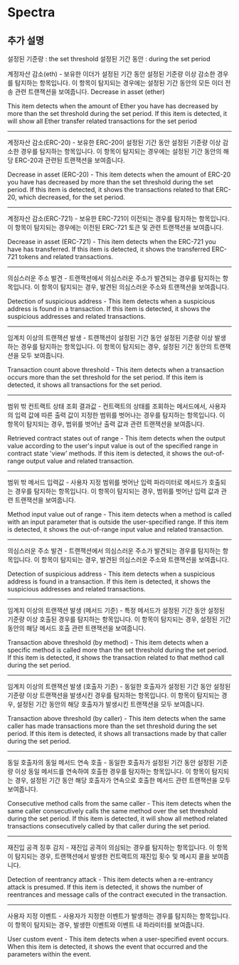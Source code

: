 # Spectra

## 추가 설명

설정된 기준량 : the set threshold
설정된 기간 동안 : during the set period

계정자산 감소(eth) - 보유한 이더가 설정된 기간 동안 설정된 기준량 이상 감소한 경우를 탐지하는 항목입니다. 이 항목이 탐지되는 경우에는 설정된 기간 동안의 모든 이더 전송 관련 트랜잭션을 보여줍니다.
Decrease in asset (ether)

This item detects when the amount of Ether you have has decreased by more than the set threshold during the set period. If this item is detected, it will show all Ether transfer related transactions for the set period

---

계정자산 감소(ERC-20) - 보유한 ERC-20이 설정된 기간 동안 설정된 기준량 이상 감소한 경우를 탐지하는 항목입니다. 이 항목이 탐지되는 경우에는 설정된 기간 동안의 해당 ERC-20과 관련된 트랜잭션을 보여줍니다.

Decrease in asset (ERC-20) - This item detects when the amount of ERC-20 you have has decreased by more than the set threshold during the set period. If this item is detected, it shows the transactions related to that ERC-20, which decreased, for the set period.

---

계정자산 감소(ERC-721) - 보유한 ERC-721이 이전되는 경우를 탐지하는 항목입니다. 이 항목이 탐지되는 경우에는 이전된 ERC-721 토큰 및 관련 트랜잭션을 보여줍니다.

Decrease in asset (ERC-721) - This item detects when the ERC-721 you have has transferred. If this item is detected, it shows the transferred ERC-721 tokens and related transactions.

---

의심스러운 주소 발견 - 트랜잭션에서 의심스러운 주소가 발견되는 경우를 탐지하는 항목입니다. 이 항목이 탐지되는 경우, 발견된 의심스러운 주소와 트랜잭션을 보여줍니다.

Detection of suspicious address - This item detects when a suspicious address is found in a transaction. If this item is detected, it shows the suspicious addresses and related transactions.

---

임계치 이상의 트랜잭션 발생 - 트랜잭션이 설정된 기간 동안 설정된 기준량 이상 발생하는 경우를 탐지하는 항목입니다. 이 항목이 탐지되는 경우, 설정된 기간 동안의 트랜잭션을 모두 보여줍니다.

Transaction count above threshold - This item detects when a transaction occurs more than the set threshold for the set period. If this item is detected, it shows all transactions for the set period.

---

범위 밖 컨트랙트 상태 조회 결과값 - 컨트랙트의 상태를 조회하는 메서드에서, 사용자의 입력 값에 따른 출력 값이 지정한 범위를 벗어나는 경우를 탐지하는 항목입니다. 이 항목이 탐지되는 경우, 범위를 벗어난 출력 값과 관련 트랜잭션을 보여줍니다.

Retrieved contract states out of range - This item detects when the output value according to the user's input value is out of the specified range in contract state 'view' methods. If this item is detected, it shows the out-of-range output value and related transaction.

---

범위 밖 메서드 입력값 - 사용자 지정 범위를 벗어난 입력 파라미터로 메서드가 호출되는 경우를 탐지하는 항목입니다. 이 항목이 탐지되는 경우, 범위를 벗어난 입력 값과 관련 트랜잭션을 보여줍니다.

Method input value out of range - This item detects when a method is called with an input parameter that is outside the user-specified range. If this item is detected, it shows the out-of-range input value and related transaction.

---

의심스러운 주소 발견 - 트랜잭션에서 의심스러운 주소가 발견되는 경우를 탐지하는 항목입니다. 이 항목이 탐지되는 경우, 발견된 의심스러운 주소와 트랜잭션을 보여줍니다.

Detection of suspicious address - This item detects when a suspicious address is found in a transaction. If this item is detected, it shows the suspicious addresses and related transactions.

---

임계치 이상의 트랜잭션 발생 (메서드 기준) - 특정 메서드가 설정된 기간 동안 설정된 기준량 이상 호출된 경우를 탐지하는 항목입니다. 이 항목이 탐지되는 경우, 설정된 기간 동안의 해당 메서드 호출 관련 트랜잭션을 보여줍니다.

Transaction above threshold (by method) - This item detects when a specific method is called more than the set threshold during the set period. If this item is detected, it shows the transaction related to that method call during the set period.

---

임계치 이상의 트랜잭션 발생 (호출자 기준) - 동일한 호출자가 설정된 기간 동안 설정된 기준량 이상 트랜잭션을 발생시킨 경우를 탐지하는 항목입니다. 이 항목이 탐지되는 경우, 설정된 기간 동안의 해당 호출자가 발생시킨 트랜잭션을 모두 보여줍니다.

Transaction above threshold (by caller) - This item detects when the same caller has made transactions more than the set threshold during the set period. If this item is detected, it shows all transactions made by that caller during the set period.

---

동일 호출자의 동일 메서드 연속 호출 - 동일한 호출자가 설정된 기간 동안 설정된 기준량 이상 동일 메서드를 연속하여 호출한 경우를 탐지하는 항목입니다. 이 항목이 탐지되는 경우, 설정된 기간 동안 해당 호출자가 연속으로 호출한 메서드 관련 트랜잭션을 모두 보여줍니다.

Consecutive method calls from the same caller - This item detects when the same caller consecutively calls the same method over the set threshold during the set period. If this item is detected, it will show all method related transactions consecutively called by that caller during the set period.

---

재진입 공격 징후 감지 - 재진입 공격이 의심되는 경우를 탐지하는 항목입니다. 이 항목이 탐지되는 경우, 트랜잭션에서 발생한 컨트랙트의 재진입 횟수 및 메시지 콜을 보여줍니다.

Detection of reentrancy attack - This item detects when a re-entrancy attack is presumed. If this item is detected, it shows the number of reentrances and message calls of the contract executed in the transaction.

---

사용자 지정 이벤트 - 사용자가 지정한 이벤트가 발생하는 경우를 탐지하는 항목입니다. 이 항목이 탐지되는 경우, 발생한 이벤트와 이벤트 내 파라미터를 보여줍니다.

User custom event - This item detects when a user-specified event occurs. When this item is detected, it shows the event that occurred and the parameters within the event.
